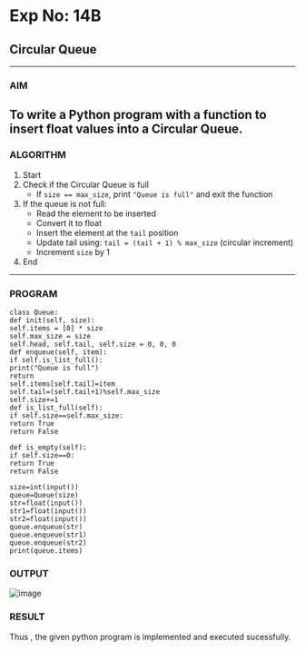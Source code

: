 # Exp No: 14B
## Circular Queue 
---
### AIM  
To write a Python program with a function to insert float values into a Circular Queue.
---
### ALGORITHM

1. Start  
2. Check if the Circular Queue is full  
   - If `size == max_size`, print `"Queue is full"` and exit the function  
3. If the queue is not full:  
   - Read the element to be inserted  
   - Convert it to float  
   - Insert the element at the `tail` position  
   - Update tail using: `tail = (tail + 1) % max_size` (circular increment)  
   - Increment `size` by 1  
4. End
---
### PROGRAM

```
class Queue:
def init(self, size):
self.items = [0] * size
self.max_size = size
self.head, self.tail, self.size = 0, 0, 0
def enqueue(self, item):
if self.is_list_full():
print("Queue is full")
return
self.items[self.tail]=item
self.tail=(self.tail+1)%self.max_size
self.size+=1
def is_list_full(self):
if self.size==self.max_size:
return True
return False

def is_empty(self):
if self.size==0:
return True
return False

size=int(input())
queue=Queue(size)
str=float(input())
str1=float(input())
str2=float(input())
queue.enqueue(str)
queue.enqueue(str1)
queue.enqueue(str2)
print(queue.items)

```

### OUTPUT
![image](https://github.com/user-attachments/assets/310e14b7-8e83-4857-adf7-c6c5fec813d2)

### RESULT
Thus , the given python program is implemented and executed sucessfully.
